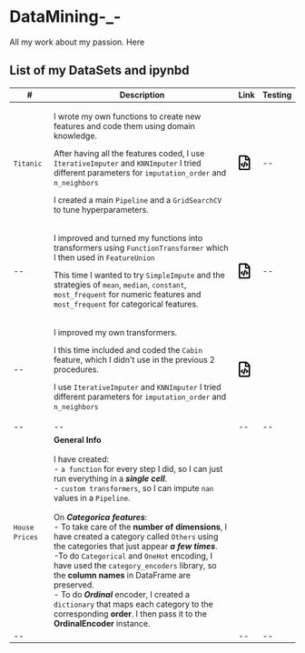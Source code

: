 # DataMining-_-
All my work about my passion. Here 



## List of my DataSets and ipynbd


\# | Description | Link | Testing
--- | --- | --- | ---
`Titanic` | <p>I wrote my own functions to create new features and code them using domain knowledge.</p> <p> After having all the features coded, I use `IterativeImputer` and `KNNImputer` I tried different parameters for `imputation_order` and `n_neighbors` </p> <p> I created a main `Pipeline` and a `GridSearchCV` to tune hyperparameters. </p> | <a href="https://nbviewer.jupyter.org/github/antirrabia/DataMining-_-/blob/main/notebooks/Titanic_01.ipynb"><img src="icons/nb.svg" width="20px" align="top" title="View code"></a> | --
-- | <p>  I improved and turned my functions into transformers using `FunctionTransformer` which I then used in `FeatureUnion` </p> <p> This time I wanted to try `SimpleImpute` and the strategies of `mean`, `median`, `constant`, `most_frequent` for numeric features and `most_frequent` for categorical features. </p> | <a href="https://nbviewer.jupyter.org/github/antirrabia/DataMining-_-/blob/main/notebooks/Titanic_02.ipynb"><img src="icons/nb.svg" width="20px" align="top" title="View code"></a> | -- 
-- | <p> I improved my own transformers. </p> <p> I this time included and coded the `Cabin` feature, which I didn't use in the previous 2 procedures. </p> <p> I use `IterativeImputer` and `KNNImputer` I tried different parameters for `imputation_order` and `n_neighbors` </p> | <a href="https://nbviewer.jupyter.org/github/antirrabia/DataMining-_-/blob/main/notebooks/Titanic_03.ipynb"><img src="icons/nb.svg" width="20px" align="top" title="View code"></a> 
| -- | -- |-- |--|
| `House Prices` | **General Info** <br /> <br />  I have created: <br /> - `a function` for every step I did, so I can just run everything in a ***single cell***. <br /> - `custom transformers`, so I can impute `nan` values in a `Pipeline`. <br /> <br /> On ***Categorica features***:   <br /> - To take care of the **number of dimensions**, I have created a category called `Others` using the categories that just appear ***a few times***.  <br /> -To do `Categorical` and `OneHot` encoding, I have used the `category_encoders` library, so the **column names** in DataFrame are preserved. <br /> -  To do ***Ordinal*** encoder, I created a `dictionary` that maps each category to the corresponding **order**. I then pass it to the **OrdinalEncoder** instance. |  |  |
| -- |   |-- |--|
